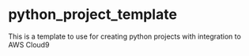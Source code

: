 # python_project_template
This is a template to use for creating python projects with integration to AWS Cloud9
